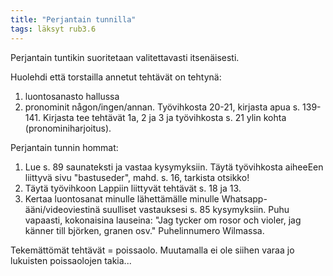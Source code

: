 ```yaml
---
title: "Perjantain tunnilla"
tags: läksyt rub3.6
---
```


Perjantain tuntikin suoritetaan valitettavasti itsenäisesti. 

Huolehdi että torstailla annetut tehtävät on tehtynä:

1. luontosanasto hallussa
2. pronominit någon/ingen/annan. Työvihkosta 20-21, kirjasta apua s. 139-141. Kirjasta tee tehtävät 1a, 2 ja 3 ja työvihkosta  s. 21 ylin kohta (pronominiharjoitus). 

Perjantain tunnin hommat:
1. Lue s. 89 saunateksti ja vastaa kysymyksiin. Täytä työvihkosta aiheeEen liittyvä sivu "bastuseder", mahd. s. 16, tarkista otsikko!
2. Täytä työvihkoon Lappiin liittyvät tehtävät s. 18 ja 13. 
3. Kertaa luontosanat minulle lähettämälle minulle Whatsapp-ääni/videoviestinä suulliset vastauksesi s. 85 kysymyksiin. Puhu vapaasti, kokonaisina lauseina: "Jag tycker om rosor och violer, jag känner till björken, granen osv." Puhelinnumero Wilmassa.

Tekemättömät tehtävät = poissaolo. Muutamalla ei ole siihen varaa jo lukuisten poissaolojen takia...